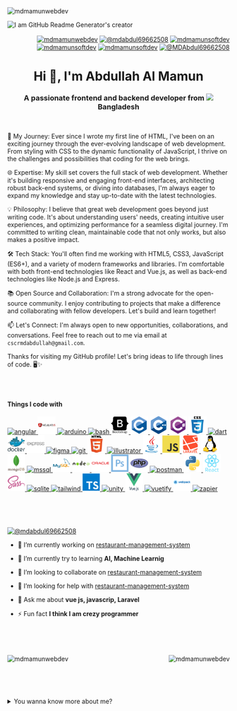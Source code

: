 <img src="https://komarev.com/ghpvc/?username=mdmamunwebdev&label=Profile%20views&color=0e75b6&style=flat" alt="mdmamunwebdev" />

![I am GitHub Readme Generator's creator](https://media.licdn.com/dms/image/D5616AQHfOpZAXf33xw/profile-displaybackgroundimage-shrink_350_1400/0/1682453675840?e=1698278400&v=beta&t=Oog5L-jn8cYvsH78J_KaxCtzFoevl3iGSCfTxgrpwmM)

<p align="right">
<a href="https://codepen.io/mdmamunwebdev" target="blank"><img align="center" src="https://raw.githubusercontent.com/rahuldkjain/github-profile-readme-generator/master/src/images/icons/Social/codepen.svg" alt="mdmamunwebdev" height="30" width="40" /></a>
<a href="https://twitter.com/@mdabdul69662508" target="blank"><img align="center" src="https://raw.githubusercontent.com/rahuldkjain/github-profile-readme-generator/master/src/images/icons/Social/twitter.svg" alt="@mdabdul69662508" height="30" width="40" /></a>
<a href="https://linkedin.com/in/mdmamunsoftdev" target="blank"><img align="center" src="https://raw.githubusercontent.com/rahuldkjain/github-profile-readme-generator/master/src/images/icons/Social/linked-in-alt.svg" alt="mdmamunsoftdev" height="30" width="40" /></a>
<a href="https://stackoverflow.com/users/15079766/abdullah-al-mamun" target="blank"><img align="center" src="https://raw.githubusercontent.com/rahuldkjain/github-profile-readme-generator/master/src/images/icons/Social/stack-overflow.svg" alt="mdmamunsoftdev" height="30" width="40" /></a>
<a href="https://fb.com/mdmamunsoftdev" target="blank"><img align="center" src="https://raw.githubusercontent.com/rahuldkjain/github-profile-readme-generator/master/src/images/icons/Social/facebook.svg" alt="mdmamunsoftdev" height="30" width="40" /></a>
<a href="https://discord.gg/@MDAbdul69662508" target="blank"><img align="center" src="https://raw.githubusercontent.com/rahuldkjain/github-profile-readme-generator/master/src/images/icons/Social/discord.svg" alt="@MDAbdul69662508" height="30" width="40" /></a>
</p>

<h1 align="center">Hi 👋, I'm Abdullah Al Mamun</h1>

<h3 align="center">A passionate frontend and backend developer from  <img src="https://upload.wikimedia.org/wikipedia/commons/thumb/0/09/Flag_of_Bangladesh_%281971%29.svg/800px-Flag_of_Bangladesh_%281971%29.svg.png?20150107073354" width="18"/> Bangladesh</h3>

<br>

🚀 My Journey:
Ever since I wrote my first line of HTML, I've been on an exciting journey through the ever-evolving landscape of web development. From styling with CSS to the dynamic functionality of JavaScript, I thrive on the challenges and possibilities that coding for the web brings.

🌐 Expertise:
My skill set covers the full stack of web development. Whether it's building responsive and engaging front-end interfaces, architecting robust back-end systems, or diving into databases, I'm always eager to expand my knowledge and stay up-to-date with the latest technologies.

💡 Philosophy:
I believe that great web development goes beyond just writing code. It's about understanding users' needs, creating intuitive user experiences, and optimizing performance for a seamless digital journey. I'm committed to writing clean, maintainable code that not only works, but also makes a positive impact.

🛠️ Tech Stack:
You'll often find me working with HTML5, CSS3, JavaScript (ES6+), and a variety of modern frameworks and libraries. I'm comfortable with both front-end technologies like React and Vue.js, as well as back-end technologies like Node.js and Express.

📚 Open Source and Collaboration:
I'm a strong advocate for the open-source community. I enjoy contributing to projects that make a difference and collaborating with fellow developers. Let's build and learn together!

📫 Let's Connect:
I'm always open to new opportunities, collaborations, and conversations. Feel free to reach out to me via email at  `cscrmdabdullah@gmail.com`.

Thanks for visiting my GitHub profile! Let's bring ideas to life through lines of code. 🖥️✨

<br><br>

#### Things I code with

<p align="left"> 
<a href="https://angular.io" target="_blank" rel="noreferrer"> <img src="https://angular.io/assets/images/logos/angular/angular.svg" alt="angular" width="40" height="40"/> </a> <a href="https://angular.io" target="_blank" rel="noreferrer"> <img src="https://raw.githubusercontent.com/devicons/devicon/master/icons/angularjs/angularjs-original-wordmark.svg" alt="angularjs" width="40" height="40"/> </a> <a href="https://www.arduino.cc/" target="_blank" rel="noreferrer"> <img src="https://cdn.worldvectorlogo.com/logos/arduino-1.svg" alt="arduino" width="40" height="40"/> </a> <a href="https://www.gnu.org/software/bash/" target="_blank" rel="noreferrer"> <img src="https://www.vectorlogo.zone/logos/gnu_bash/gnu_bash-icon.svg" alt="bash" width="40" height="40"/> </a> <a href="https://getbootstrap.com" target="_blank" rel="noreferrer"> <img src="https://raw.githubusercontent.com/devicons/devicon/master/icons/bootstrap/bootstrap-plain-wordmark.svg" alt="bootstrap" width="40" height="40"/> </a> <a href="https://www.cprogramming.com/" target="_blank" rel="noreferrer"> <img src="https://raw.githubusercontent.com/devicons/devicon/master/icons/c/c-original.svg" alt="c" width="40" height="40"/> </a> <a href="https://www.w3schools.com/cpp/" target="_blank" rel="noreferrer"> <img src="https://raw.githubusercontent.com/devicons/devicon/master/icons/cplusplus/cplusplus-original.svg" alt="cplusplus" width="40" height="40"/> </a> <a href="https://www.w3schools.com/cs/" target="_blank" rel="noreferrer"> <img src="https://raw.githubusercontent.com/devicons/devicon/master/icons/csharp/csharp-original.svg" alt="csharp" width="40" height="40"/> </a> <a href="https://www.w3schools.com/css/" target="_blank" rel="noreferrer"> <img src="https://raw.githubusercontent.com/devicons/devicon/master/icons/css3/css3-original-wordmark.svg" alt="css3" width="40" height="40"/> </a> <a href="https://dart.dev" target="_blank" rel="noreferrer"> <img src="https://www.vectorlogo.zone/logos/dartlang/dartlang-icon.svg" alt="dart" width="40" height="40"/> </a> <a href="https://www.docker.com/" target="_blank" rel="noreferrer"> <img src="https://raw.githubusercontent.com/devicons/devicon/master/icons/docker/docker-original-wordmark.svg" alt="docker" width="40" height="40"/> </a> <a href="https://expressjs.com" target="_blank" rel="noreferrer"> <img src="https://raw.githubusercontent.com/devicons/devicon/master/icons/express/express-original-wordmark.svg" alt="express" width="40" height="40"/> </a> <a href="https://www.figma.com/" target="_blank" rel="noreferrer"> <img src="https://www.vectorlogo.zone/logos/figma/figma-icon.svg" alt="figma" width="40" height="40"/> </a> <a href="https://git-scm.com/" target="_blank" rel="noreferrer"> <img src="https://www.vectorlogo.zone/logos/git-scm/git-scm-icon.svg" alt="git" width="40" height="40"/> </a> <a href="https://www.w3.org/html/" target="_blank" rel="noreferrer"> <img src="https://raw.githubusercontent.com/devicons/devicon/master/icons/html5/html5-original-wordmark.svg" alt="html5" width="40" height="40"/> </a> <a href="https://www.adobe.com/in/products/illustrator.html" target="_blank" rel="noreferrer"> <img src="https://www.vectorlogo.zone/logos/adobe_illustrator/adobe_illustrator-icon.svg" alt="illustrator" width="40" height="40"/> </a> <a href="https://www.java.com" target="_blank" rel="noreferrer"> <img src="https://raw.githubusercontent.com/devicons/devicon/master/icons/java/java-original.svg" alt="java" width="40" height="40"/> </a> <a href="https://developer.mozilla.org/en-US/docs/Web/JavaScript" target="_blank" rel="noreferrer"> <img src="https://raw.githubusercontent.com/devicons/devicon/master/icons/javascript/javascript-original.svg" alt="javascript" width="40" height="40"/> </a> <a href="https://laravel.com/" target="_blank" rel="noreferrer"> <img src="https://raw.githubusercontent.com/devicons/devicon/master/icons/laravel/laravel-plain-wordmark.svg" alt="laravel" width="40" height="40"/> </a> <a href="https://www.linux.org/" target="_blank" rel="noreferrer"> <img src="https://raw.githubusercontent.com/devicons/devicon/master/icons/linux/linux-original.svg" alt="linux" width="40" height="40"/> </a> <a href="https://www.mongodb.com/" target="_blank" rel="noreferrer"> <img src="https://raw.githubusercontent.com/devicons/devicon/master/icons/mongodb/mongodb-original-wordmark.svg" alt="mongodb" width="40" height="40"/> </a> <a href="https://www.microsoft.com/en-us/sql-server" target="_blank" rel="noreferrer"> <img src="https://www.svgrepo.com/show/303229/microsoft-sql-server-logo.svg" alt="mssql" width="40" height="40"/> </a> <a href="https://www.mysql.com/" target="_blank" rel="noreferrer"> <img src="https://raw.githubusercontent.com/devicons/devicon/master/icons/mysql/mysql-original-wordmark.svg" alt="mysql" width="40" height="40"/> </a> <a href="https://nodejs.org" target="_blank" rel="noreferrer"> <img src="https://raw.githubusercontent.com/devicons/devicon/master/icons/nodejs/nodejs-original-wordmark.svg" alt="nodejs" width="40" height="40"/> </a> <a href="https://www.oracle.com/" target="_blank" rel="noreferrer"> <img src="https://raw.githubusercontent.com/devicons/devicon/master/icons/oracle/oracle-original.svg" alt="oracle" width="40" height="40"/> </a> <a href="https://www.photoshop.com/en" target="_blank" rel="noreferrer"> <img src="https://raw.githubusercontent.com/devicons/devicon/master/icons/photoshop/photoshop-line.svg" alt="photoshop" width="40" height="40"/> </a> <a href="https://www.php.net" target="_blank" rel="noreferrer"> <img src="https://raw.githubusercontent.com/devicons/devicon/master/icons/php/php-original.svg" alt="php" width="40" height="40"/> </a> <a href="https://postman.com" target="_blank" rel="noreferrer"> <img src="https://www.vectorlogo.zone/logos/getpostman/getpostman-icon.svg" alt="postman" width="40" height="40"/> </a> <a href="https://www.python.org" target="_blank" rel="noreferrer"> <img src="https://raw.githubusercontent.com/devicons/devicon/master/icons/python/python-original.svg" alt="python" width="40" height="40"/> </a> <a href="https://reactjs.org/" target="_blank" rel="noreferrer"> <img src="https://raw.githubusercontent.com/devicons/devicon/master/icons/react/react-original-wordmark.svg" alt="react" width="40" height="40"/> </a> <a href="https://sass-lang.com" target="_blank" rel="noreferrer"> <img src="https://raw.githubusercontent.com/devicons/devicon/master/icons/sass/sass-original.svg" alt="sass" width="40" height="40"/> </a> <a href="https://www.sqlite.org/" target="_blank" rel="noreferrer"> <img src="https://www.vectorlogo.zone/logos/sqlite/sqlite-icon.svg" alt="sqlite" width="40" height="40"/> </a> <a href="https://tailwindcss.com/" target="_blank" rel="noreferrer"> <img src="https://www.vectorlogo.zone/logos/tailwindcss/tailwindcss-icon.svg" alt="tailwind" width="40" height="40"/> </a> <a href="https://www.typescriptlang.org/" target="_blank" rel="noreferrer"> <img src="https://raw.githubusercontent.com/devicons/devicon/master/icons/typescript/typescript-original.svg" alt="typescript" width="40" height="40"/> </a> <a href="https://unity.com/" target="_blank" rel="noreferrer"> <img src="https://www.vectorlogo.zone/logos/unity3d/unity3d-icon.svg" alt="unity" width="40" height="40"/> </a> <a href="https://vuejs.org/" target="_blank" rel="noreferrer"> <img src="https://raw.githubusercontent.com/devicons/devicon/master/icons/vuejs/vuejs-original-wordmark.svg" alt="vuejs" width="40" height="40"/> </a> <a href="https://vuetifyjs.com/en/" target="_blank" rel="noreferrer"> <img src="https://bestofjs.org/logos/vuetify.svg" alt="vuetify" width="40" height="40"/> </a> <a href="https://webpack.js.org" target="_blank" rel="noreferrer"> <img src="https://raw.githubusercontent.com/devicons/devicon/d00d0969292a6569d45b06d3f350f463a0107b0d/icons/webpack/webpack-original-wordmark.svg" alt="webpack" width="40" height="40"/> </a> <a href="https://zapier.com" target="_blank" rel="noreferrer"> <img src="https://www.vectorlogo.zone/logos/zapier/zapier-icon.svg" alt="zapier" width="40" height="40"/> </a>
</p>

<br><br><br>


<p align="left"> <a href="https://twitter.com/@mdabdul69662508" target="blank"><img src="https://img.shields.io/twitter/follow/@mdabdul69662508?logo=twitter&style=for-the-badge" alt="@mdabdul69662508" /></a> </p>

- 🔭 I’m currently working on [restaurant-management-system](https://github.com/mdmamunwebdev/restaurant-management-system)

- 🌱 I’m currently try to learning **AI, Machine Learnig**

- 👯 I’m looking to collaborate on [restaurant-management-system](https://github.com/mdmamunwebdev/restaurant-management-system)

- 🤝 I’m looking for help with [restaurant-management-system](https://github.com/mdmamunwebdev/restaurant-management-system)

- 💬 Ask me about **vue js, javascrip, Laravel**

- ⚡ Fun fact **I think I am crezy programmer**

<br><br><br>

<img align="left" width="50%"  src="https://github-profile-trophy.vercel.app/?username=mdmamunwebdev&theme=tokyonight" alt="mdmamunwebdev" />
<p  align="right" width="50%"><img  src="https://github-readme-stats.vercel.app/api/top-langs?username=mdmamunwebdev&show_icons=true&locale=en&layout=compact&theme=tokyonight" alt="mdmamunwebdev" /></p>

<br><br><br>

<details>
  
<summary>
  You wanna know more about me?
</summary>

<br >

I love sharing knowledge and putting tutorials, courses and posts together for helping other developers.

Passionate Software Engineer with a strong foundation in designing and developing innovative software solutions. Adept at leveraging cutting-edge technologies to solve complex problems and deliver high-quality, user-eccentric applications. Skilled in full-stack development, my experience ranges from creating robust back-end systems to crafting intuitive front-end interfaces. Proficient in multiple programming languages, including Java, Python, C#, C++, PHP, and JavaScript, and experienced in working with various frameworks and tools. I thrive in collaborative environments and excel at translating technical concepts into clear communication for cross-functional teams. Eager to contribute my expertise to dynamic projects that push the boundaries of technological advancement.

<br>

#### Github Stats

![mdmamunwebdev's github stats](https://github-readme-stats.vercel.app/api?username=mdmamunwebdev&count_private=true&theme=tokyonight&hide=contribs,prs)

<br>

<h3 align="left">Support:</h3>

<p><a href="https://www.buymeacoffee.com/@MDAbdul69662508"> <img align="left" src="https://cdn.buymeacoffee.com/buttons/v2/default-yellow.png" height="50" width="210" alt="@MDAbdul69662508" /></a></p><br><br>

</details>
